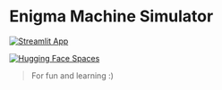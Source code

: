 # Enigma Machine Simulator

[![Streamlit App](https://static.streamlit.io/badges/streamlit_badge_black_white.svg)](https://enigma.streamlit.app/)

[![Hugging Face Spaces](https://huggingface.co/datasets/huggingface/badges/raw/main/open-in-hf-spaces-sm.svg)](https://huggingface.co/spaces/azizalto/enigma-machine-simulator)

> For fun and learning :)